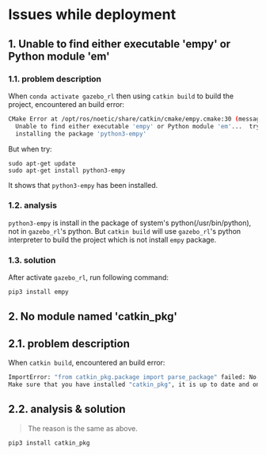 # Issues while deployment

## 1. Unable to find either executable 'empy' or Python module 'em'

### 1.1. problem description
When `conda activate gazebo_rl` then using `catkin build` to build the project, encountered an build error:
```bash
CMake Error at /opt/ros/noetic/share/catkin/cmake/empy.cmake:30 (message):
  Unable to find either executable 'empy' or Python module 'em'...  try
  installing the package 'python3-empy'
```
But when try:
```
sudo apt-get update
sudo apt-get install python3-empy
```
It shows that `python3-empy` has been installed.

### 1.2. analysis
`python3-empy` is install in the package of system's python(/usr/bin/python), not in `gazebo_rl`'s python. But `catkin build` will use `gazebo_rl`'s python interpreter to build the project which is not install `empy` package.

### 1.3. solution
After activate `gazebo_rl`, run following command:
```bash
pip3 install empy
```

## 2. No module named 'catkin_pkg'

## 2.1. problem description
When `catkin build`, encountered an build error:

```bash
ImportError: "from catkin_pkg.package import parse_package" failed: No module named 'catkin_pkg'
Make sure that you have installed "catkin_pkg", it is up to date and on the PYTHONPATH.
```

## 2.2. analysis & solution
> The reason is the same as above.

```bash
pip3 install catkin_pkg
```
